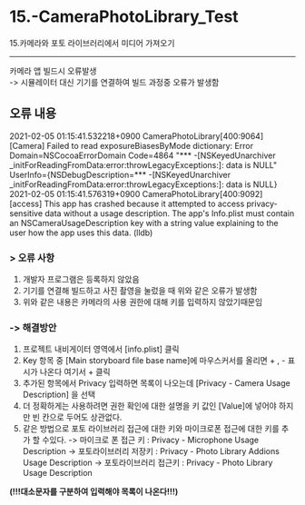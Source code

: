 # 15.-CameraPhotoLibrary_Test
15.카메라와 포토 라이브러리에서 미디어 가져오기  


<hr/>

카메라 앱 빌드시 오류발생  
-> 시뮬레이터 대신 기기를 연결하여 빌드 과정중 오류가 발생함

## 오류 내용
2021-02-05 01:15:41.532218+0900 CameraPhotoLibrary[400:9064] [Camera] Failed to read exposureBiasesByMode dictionary: Error Domain=NSCocoaErrorDomain Code=4864 "*** -[NSKeyedUnarchiver _initForReadingFromData:error:throwLegacyExceptions:]: data is NULL" UserInfo={NSDebugDescription=*** -[NSKeyedUnarchiver _initForReadingFromData:error:throwLegacyExceptions:]: data is NULL}  
2021-02-05 01:15:41.576319+0900 CameraPhotoLibrary[400:9092] [access] This app has crashed because it attempted to access privacy-sensitive data without a usage description.  The app's Info.plist must contain an NSCameraUsageDescription key with a string value explaining to the user how the app uses this data.
(lldb) 


### **> 오류 사항**
  1. 개발자 프로그램은 등록하지 않았음
  2. 기기를 연결해 빌드하고 사진 촬영을 눌렀을 때 위와 같은 오류가 발생함
  3. 위와 같은 내용은 카메라의 사용 권한에 대해 키를 입력하지 않았기때문임

### **-> 해결방안**
  1. 프로젝트 내비게이터 영역에서 [info.plist] 클릭
  2. Key 항목 중 [Main storyboard file base name]에 마우스커서를 올리면 + , - 표시가 나온다 여기서 + 클릭
  3. 추가된 항목에서 Privacy 입력하면 목록이 나오는데 [Privacy - Camera Usage Description] 을 선택
  4. 더 정확하게는 사용하려면 권한 확인에 대한 설명을 키 값인 [Value]에 넣어야 하지만 빈 칸으로 두어도 상관없다.
  5. 같은 방법으로 포토 라이브러리 접근에 대한 키와 마이크로폰 접근에 대한 키를 추가 할 수있다.
   -> 마이크로 폰 접근 키 : Privacy - Microphone Usage Description
   -> 포토라이브러리 저장키 : Privacy - Photo Library Addions Usage Description
   -> 포토라이브러리 접근키 : Privacy - Photo Library Usage Description

   **(!!!대소문자를 구분하여 입력해야 목록이 나온다!!!)**
